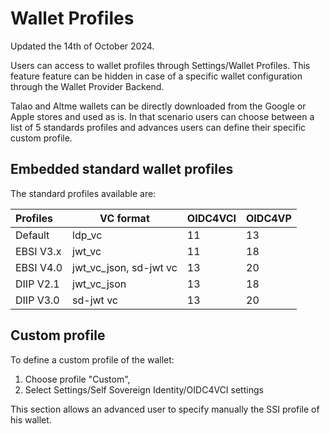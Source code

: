 # Wallet Profiles

Updated the 14th of October 2024.

Users can access to wallet profiles through Settings/Wallet Profiles. This feature feature can be hidden in case of a specific wallet configuration through the Wallet Provider Backend.

Talao and Altme wallets can be directly downloaded from the Google or Apple stores and used as is. In that scenario users can choose between a list of 5 standards profiles and advances users can define their specific custom profile.

## Embedded standard wallet profiles

The standard profiles available are:


| Profiles  | VC format              | OIDC4VCI | OIDC4VP |
| :---------- | ------------------------ | ---------- | --------- |
| Default   | ldp_vc                 | 11       | 13      |
| EBSI V3.x | jwt_vc                 | 11       | 18      |
| EBSI V4.0 | jwt_vc_json, sd-jwt vc | 13       | 20      |
| DIIP V2.1 | jwt_vc_json            | 13       | 18      |
| DIIP V3.0 | sd-jwt vc              | 13       | 20      |

## Custom profile

To define a custom profile of the wallet:

1. Choose profile "Custom",
2. Select  Settings/Self Sovereign Identity/OIDC4VCI settings

This section allows an advanced user to specify manually the SSI profile of his wallet.

